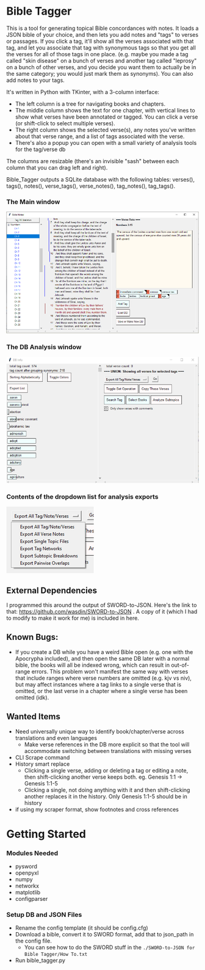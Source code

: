 # Bible Tagger

This is a tool for generating topical Bible concordances with notes. It loads a JSON bible of your choice, and then lets you add notes and "tags" to verses or passages. If you click a tag, it'll show all the verses associated with that tag, and let you associate that tag with synonymous tags so that you get all the verses for all of those tags in one place. (e.g. maybe you made a tag called "skin disease" on a bunch of verses and another tag called "leprosy" on a bunch of other verses, and you decide you want them to actually be in the same category; you would just mark them as synonyms). You can also add notes to your tags.

It's written in Python with TKinter, with a 3-column interface:
- The left column is a tree for navigating books and chapters.
- The middle column shows the text for one chapter, with vertical lines to show what verses have been annotated or tagged. You can click a verse (or shift-click to select multiple verses).
- The right column shows the selected verse(s), any notes you've written about that verse range, and a list of tags associated with the verse.
- There's also a popup you can open with a small variety of analysis tools for the tag/verse db

The columns are resizable (there's an invisible "sash" between each column that you can drag left and right).

Bible_Tagger outputs a SQLite database with the following tables:
verses(), tags(), notes(), verse_tags(), verse_notes(), tag_notes(), tag_tags().

### The Main window

![image info](Screenshots/Screenshot5.png)

### The DB Analysis window

![image info](Screenshots/Screenshot8.png)

### Contents of the dropdown list for analysis exports

![image info](Screenshots/Screenshot9.png)

## External Dependencies

I programmed this around the output of SWORD-to-JSON. Here's the link to that: https://github.com/wasdin/SWORD-to-JSON . A copy of it (which I had to modify to make it work for me) is included in here. 

## Known Bugs:
- If you create a DB while you have a weird Bible open (e.g. one with the Apocrypha included), and then open the same DB later with a normal bible, the books will all be indexed wrong, which can result in out-of-range errors. This problem won't manifest the same way with verses that include ranges where verse numbers are omitted (e.g. kjv vs niv), but may affect instances where a tag links to a single verse that is omitted, or the last verse in a chapter where a single verse has been omitted (idk).

## Wanted Items

- Need universally unique way to identify book/chapter/verse across translations and even languages
    - Make verse references in the DB more explicit so that the tool will accommodate switching between translations with missing verses
- CLI Scrape command
- History smart replace
    - Clicking a single verse, adding or deleting a tag or editing a note, then shift-clicking another verse keeps both. eg. Genesis 1:1 -> Genesis 1:1-5
    - Clicking a single, not doing anything with it and then shift-clicking another replaces it in the history. Only Genesis 1:1-5 should be in history
- if using my scraper format, show footnotes and cross references

# Getting Started

### Modules Needed

- pysword
- openpyxl
- numpy
- networkx
- matplotlib
- configparser

### Setup DB and JSON Files

- Rename the config template (it should be config.cfg)
- Download a bible, convert it to SWORD format, add that to json_path in the config file.
    - You can see how to do the SWORD stuff in the `./SWORD-to-JSON for Bible Tagger/How To.txt`
- Run bible_tagger.py

